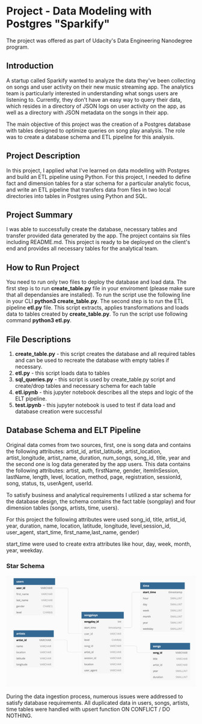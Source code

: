 <h1>Project - Data Modeling with Postgres "Sparkify"</h1>

The project was offered as part of Udacity's Data Engineering Nanodegree program.

<h2>Introduction</h2>
    
<p>A startup called Sparkify wanted to analyze the data they've been collecting on songs and user activity on their new music streaming app. The analytics team is particularly interested in understanding what songs users are listening to. Currently, they don't have an easy way to query their data, which resides in a directory of JSON logs on user activity on the app, as well as a directory with JSON metadata on the songs in their app.</p>
    
<p>The main objective of this project was the creation of a Postgres database with tables designed to optimize queries on song play analysis. The role was to create a database schema and ETL pipeline for this analysis.</p>
    
<h2>Project Description</h2>
    
<p>In this project, I applied what I've learned on data modelling with Postgres and build an ETL pipeline using Python. For this project, I needed to define fact and dimension tables for a star schema for a particular analytic focus, and write an ETL pipeline that transfers data from files in two local directories into tables in Postgres using Python and SQL.</p>

<h2>Project Summary</h2>

<p>I was able to successfully create the database, necessary tables and transfer provided data generated by the app. The project contains six files including README.md. This project is ready to be deployed on the client's end and provides all necessary tables for the analytical team.</p>

<h2>How to Run Project</h2>

<p>You need to run only two files to deploy the database and load data. The first step is to run <strong>create_table.py</strong> file in your enviroment (please make sure that all dependansies are installed). To run the script use the following line in your CLI <strong>python3 create_table.py</strong>. The second step is to run the ETL pipeline <strong>etl.py</strong> file. This script extracts, applies transformations and loads data to tables created by <strong>create_table.py</strong>. To run the script use following command <strong>python3 etl.py</strong>.</p>
    
<h2>File Descriptions</h2>

<ol>
<li><strong>create_table.py</strong> - this script creates the database and all required tables and can be used to recreate the database with empty tables if necessary.</li>
<li><strong>etl.py</strong> - this script loads data to tables</li>
<li><strong>sql_queries.py</strong> - this script is used by create_table.py script and create/drop tables and necessary schema for each table</li>
<li><strong>etl.ipynb</strong> - this jupyter notebook describes all the steps and logic of the ELT pipeline.</li>
<li><strong>test.ipynb</strong> - this jupyter notebook is used to test if data load and database creation were successful</li>
</ol>

<h2>Database Schema and ELT Pipeline</h2>

<p>Original data comes from two sources, first, one is song data and contains the following attributes: artist_id, artist_latitude, artist_location, artist_longitude, artist_name, duration, num_songs, song_id, title, year and the second one is log data generated by the app users. This data contains the following attributes: artist, auth, firstName, gender, itemInSession, lastName, length, level, location, method, page, registration, sessionId, song, status, ts, userAgent, userId.</p>

<p>To satisfy business and analytical requirements I utilized a star schema for the database design, the schema contains the fact table (songplay) and four dimension tables (songs, artists, time, users).</p>
   
<p>For this project the following attributes were used 
song_id, title, artist_id, year, duration, name, location, latitude, longitude, level,session_id, user_agent, start_time, first_name,last_name, gender)    
</p>
<p>
start_time were used to create extra attributes like hour, day, week, month, year, weekday.
</p>
    
<h3>Star Schema</h3>

![image](image.jpg)

<p>
During the data ingestion process, numerous issues were addressed to satisfy database requirements. All duplicated data in users, songs, artists, time tables were handled with upsert function ON CONFLICT / DO NOTHING.   
</p>


